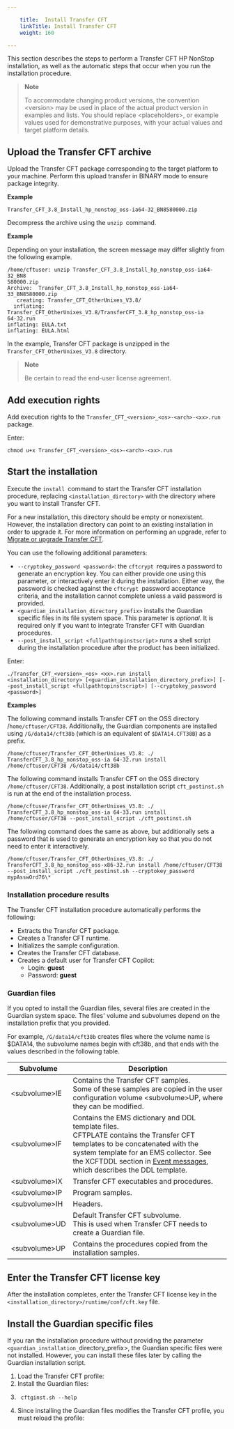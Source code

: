 ```yaml
---

    title:  Install Transfer CFT 
    linkTitle: Install Transfer CFT
    weight: 160

---
```

This section describes the steps to perform a Transfer CFT HP NonStop installation, as well as the automatic steps that occur when you run the installation procedure.

> **Note**
>
> To accommodate changing product versions, the convention &lt;version> may be used in place of the actual product version in examples and lists. You should replace &lt;placeholders>, or example values used for demonstrative purposes, with your actual values and target platform details.

## Upload the Transfer CFT archive

Upload the Transfer CFT package corresponding to the target platform to your machine. Perform this upload transfer in BINARY mode to ensure package integrity.

**Example**

```
Transfer_CFT_3.8_Install_hp_nonstop_oss-ia64-32_BN8580000.zip
```

Decompress the archive using the <span class="code">`unzip `</span>command.

**Example**

Depending on your installation, the screen message may differ slightly from the following example.

```
/home/cftuser: unzip Transfer_CFT_3.8_Install_hp_nonstop_oss-ia64-32_BN8
580000.zip
Archive:  Transfer_CFT_3.8_Install_hp_nonstop_oss-ia64-33_BN8580000.zip
   creating: Transfer_CFT_OtherUnixes_V3.8/
  inflating: Transfer_CFT_OtherUnixes_V3.8/TransferCFT_3.8_hp_nonstop_oss-ia
64-32.run
inflating: EULA.txt
inflating: EULA.html
```

In the example, Transfer CFT package is unzipped in the <span class="code">`Transfer_CFT_OtherUnixes_V3.8`</span> directory.

> **Note**
>
> Be certain to read the end-user license agreement.

## Add execution rights

Add execution rights to the <span class="code">`Transfer_CFT_<version>_<os>-<arch>-<xx>.run`</span> package.

Enter:

```
chmod u+x Transfer_CFT_<version>_<os>-<arch>-<xx>.run
```

## Start the installation

Execute the <span class="code">`install `</span>command to start the Transfer CFT installation procedure, replacing <span class="code">`<installation_directory>`</span> with the directory where you want to install Transfer CFT.

For a new installation, this directory should be empty or nonexistent. However, the installation directory can point to an existing installation in order to upgrade it. For more information on performing an upgrade, refer to <a href="" class="MCXref xref">Migrate or upgrade Transfer CFT</a>.

You can use the following additional parameters:

- <span class="code">`--cryptokey_password <password>`</span>: the <span class="code">`cftcrypt `</span>requires a password to generate an encryption key. You can either provide one using this parameter, or interactively enter it during the installation. Either way, the password is checked against the <span class="code">`cftcrypt `</span>password acceptance criteria, and the installation cannot complete unless a valid password is provided.
- `<guardian_installation_directory_prefix>` installs the Guardian specific files in its file system space. This parameter is *optional*. It is required only if you want to integrate Transfer CFT with Guardian procedures.
- <span class="code">`--post_install_script <fullpathtopinstscript>`</span> runs a shell script during the installation procedure after the product has been initialized.

Enter:

```
./Transfer_CFT_<version>_<os> <xx>.run install <installation_directory> [<guardian_installation_directory_prefix>] [--post_install_script <fullpathtopinstscript>] [--cryptokey_password <password>]
```

**Examples**

The following command installs Transfer CFT on the OSS directory /<span class="code">`home/cftuser/CFT38`</span>. Additionally, the Guardian components are installed using <span class="code">`/G/data14/cft38b`</span> (which is an equivalent of `$DATA14.CFT38B`) as a prefix.

```
/home/cftuser/Transfer_CFT_OtherUnixes_V3.8: ./ TransferCFT_3.8_hp_nonstop_oss-ia 64-32.run install /home/cftuser/CFT38 /G/data14/cft38b
```

The following command installs Transfer CFT on the OSS directory` /home/cftuser/CFT38`. Additionally, a post installation script `cft_postinst.sh` is run at the end of the installation process.

```
/home/cftuser/Transfer_CFT_OtherUnixes_V3.8: ./ TransferCFT_3.8_hp_nonstop_oss-ia 64-33.run install /home/cftuser/CFT38 --post_install_script ./cft_postinst.sh
```

The following command does the same as above, but additionally sets a password that is used to generate an encryption key so that you do not need to enter it interactively.

```
/home/cftuser/Transfer_CFT_OtherUnixes_V3.8: ./ TransferCFT_3.8_hp_nonstop_oss-x86-32.run install /home/cftuser/CFT38 --post_install_script ./cft_postinst.sh --cryptokey_password mypAsswOrd76\*
```

### Installation procedure results

The Transfer CFT installation procedure automatically performs the following:

- Extracts the Transfer CFT package.
- Creates a Transfer CFT runtime.
- Initializes the sample configuration.
- Creates the Transfer CFT database.
- Creates a default user for Transfer CFT Copilot:
    -   Login: **guest**
    -   Password: **guest**

<span id="Guardian"></span>

### Guardian files

If you opted to install the Guardian files, several files are created in the Guardian system space. The files' volume and subvolumes depend on the installation prefix that you provided.

For example, <span class="code">`/G/data14/cft38b`</span> creates files where the volume name is $DATA14, the subvolume names begin with cft38b, and that ends with the values described in the following table.


| Subvolume  | Description  |
| --- | --- |
| &lt;subvolume&gt;IE  | Contains the Transfer CFT samples.<br/> Some of these samples are copied in the user configuration volume &lt;subvolume&gt;UP, where they can be modified. |
| &lt;subvolume&gt;IF  | Contains the EMS dictionary and DDL template files.<br/> CFTPLATE contains the Transfer CFT templates to be concatenated with the system template for an EMS collector. See the XCFTDDL section in <a href="">Event messages</a>, which describes the DDL template. |
| &lt;subvolume&gt;IX  | Transfer CFT executables and procedures. |
| &lt;subvolume&gt;IP  | Program samples.  |
| &lt;subvolume&gt;IH  | Headers.  |
| <span id="subvolumeUD"></span>&lt;subvolume&gt;UD  | Default Transfer CFT subvolume.<br/> This is used when Transfer CFT needs to create a Guardian file. |
| &lt;subvolume&gt;UP  | Contains the procedures copied from the installation samples.  |


## Enter the Transfer CFT license key

After the installation completes, enter the Transfer CFT license key in the <span class="code">`<installation_directory>/runtime/conf/cft.key`</span> file.

<span id="Install"></span>

## Install the Guardian specific files

If you ran the installation procedure without providing the parameter <span class="code">`<guardian_installation_`</span>directory\_prefix>, the Guardian specific files were not installed. However, you can install these files later by calling the Guardian installation script.

1. Load the Transfer CFT profile:
1. Install the Guardian files:
1. ```
    cftginst.sh --help
    ```
1. Since installing the Guardian files modifies the Transfer CFT profile, you must reload the profile:
